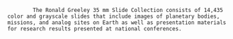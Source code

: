 
            The Ronald Greeley 35 mm Slide Collection consists of 14,435 color and grayscale slides that include images of planetary bodies, missions, and analog sites on Earth as well as presentation materials for research results presented at national conferences. 
        